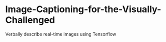 # Image-Captioning-for-the-Visually-Challenged

Verbally describe real-time images using Tensorflow
